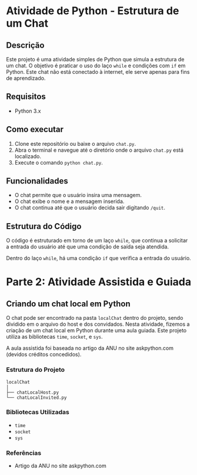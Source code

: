 # Atividade de Python - Estrutura de um Chat

## Descrição
Este projeto é uma atividade simples de Python que simula a estrutura de um chat. O objetivo é praticar o uso do laço `while` e condições com `if` em Python. Este chat não está conectado à internet, ele serve apenas para fins de aprendizado.

## Requisitos
- Python 3.x

## Como executar
1. Clone este repositório ou baixe o arquivo `chat.py`.
2. Abra o terminal e navegue até o diretório onde o arquivo `chat.py` está localizado.
3. Execute o comando `python chat.py`.

## Funcionalidades
- O chat permite que o usuário insira uma mensagem.
- O chat exibe o nome e a mensagem inserida.
- O chat continua até que o usuário decida sair digitando `/quit`.

## Estrutura do Código
O código é estruturado em torno de um laço `while`, que continua a solicitar a entrada do usuário até que uma condição de saída seja atendida.

Dentro do laço `while`, há uma condição `if` que verifica a entrada do usuário.

# Parte 2: Atividade Assistida e Guiada

## Criando um chat local em Python

O chat pode ser encontrado na pasta `localChat` dentro do projeto, sendo dividido em o arquivo do host e dos convidados. Nesta atividade, fizemos a criação de um chat local em Python durante uma aula guiada. Este projeto utiliza as bibliotecas `time`, `socket`, e `sys`.

A aula assistida foi baseada no artigo da ANU no site askpython.com (devidos créditos concedidos).

### Estrutura do Projeto

```
localChat
│
├── chatLocalHost.py
└── chatLocalInvited.py
```

### Bibliotecas Utilizadas

- `time`
- `socket`
- `sys`

### Referências

- Artigo da ANU no site askpython.com
